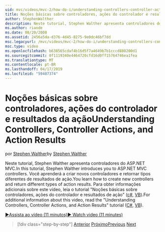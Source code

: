 ```yaml
---
uid: mvc/videos/mvc-2/how-do-i/understanding-controllers-controller-actions-and-action-results
title: Noções básicas sobre controladores, ações do controlador e resultados de ação | Microsoft Docs
author: StephenWalther
description: Neste tutorial, Stephen Walther apresenta controladores do ASP.NET MVC. Você aprenderá a criar novos controladores e retornar tipos diferentes de res de ação...
ms.author: riande
ms.date: 08/20/2008
ms.assetid: 2456a5da-d376-4d45-8275-9e0dc46bf7dd
msc.legacyurl: /mvc/videos/mvc-2/how-do-i/understanding-controllers-controller-actions-and-action-results
msc.type: video
ms.openlocfilehash: b638565cdaf4b16d5f7a4649b7b1cccd880200d1
ms.sourcegitcommit: 0f1119340e4464720cfd16d0ff15764746ea1fea
ms.translationtype: MT
ms.contentlocale: pt-BR
ms.lasthandoff: 04/17/2019
ms.locfileid: "59407374"
---
```

# <a name="understanding-controllers-controller-actions-and-action-results"></a><span data-ttu-id="89df7-104">Noções básicas sobre controladores, ações do controlador e resultados da ação</span><span class="sxs-lookup"><span data-stu-id="89df7-104">Understanding Controllers, Controller Actions, and Action Results</span></span>

<span data-ttu-id="89df7-105">por [Stephen Walther](https://github.com/StephenWalther)</span><span class="sxs-lookup"><span data-stu-id="89df7-105">by [Stephen Walther](https://github.com/StephenWalther)</span></span>

<span data-ttu-id="89df7-106">Neste tutorial, Stephen Walther apresenta controladores do ASP.NET MVC.</span><span class="sxs-lookup"><span data-stu-id="89df7-106">In this tutorial, Stephen Walther introduces you to ASP.NET MVC controllers.</span></span> <span data-ttu-id="89df7-107">Você aprenderá a criar novos controladores e retornar tipos diferentes de resultados de ação.</span><span class="sxs-lookup"><span data-stu-id="89df7-107">You learn how to create new controllers and return different types of action results.</span></span> <span data-ttu-id="89df7-108">Para obter informações adicionais sobre este vídeo, leia o tutorial "Noções básicas sobre controladores, ações do controlador e resultados de ação" ([c#](../../../overview/older-versions-1/controllers-and-routing/aspnet-mvc-controllers-overview-cs.md), [VB](../../../overview/older-versions-1/controllers-and-routing/asp-net-mvc-controller-overview-vb.md)).</span><span class="sxs-lookup"><span data-stu-id="89df7-108">For additional information about this video, read the "Understanding Controllers, Controller Actions, and Action Results" tutorial ([C#](../../../overview/older-versions-1/controllers-and-routing/aspnet-mvc-controllers-overview-cs.md), [VB](../../../overview/older-versions-1/controllers-and-routing/asp-net-mvc-controller-overview-vb.md)).</span></span>

[<span data-ttu-id="89df7-109">&#9654;Assista ao vídeo (11 minutos)</span><span class="sxs-lookup"><span data-stu-id="89df7-109">&#9654; Watch video (11 minutes)</span></span>](https://channel9.msdn.com/Blogs/ASP-NET-Site-Videos/understanding-controllers-controller-actions-and-action-results)

> [!div class="step-by-step"]
> <span data-ttu-id="89df7-110">[Anterior](aspnet-mvc-controller-overview.md)
> [Próximo](understanding-views-view-data-and-html-helpers.md)</span><span class="sxs-lookup"><span data-stu-id="89df7-110">[Previous](aspnet-mvc-controller-overview.md)
[Next](understanding-views-view-data-and-html-helpers.md)</span></span>
